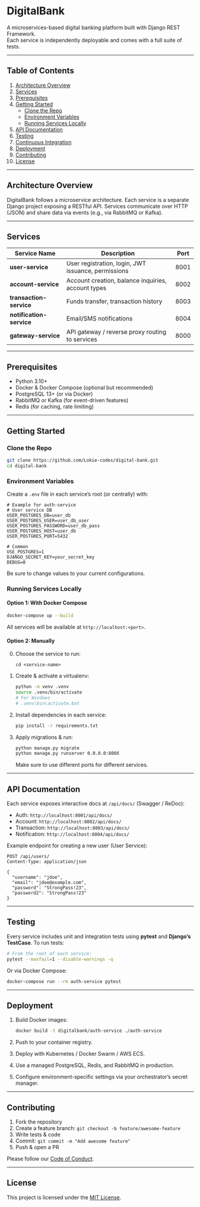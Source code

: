 # DigitalBank

A microservices-based digital banking platform built with Django REST Framework.  
Each service is independently deployable and comes with a full suite of tests.

---

## Table of Contents

1. [Architecture Overview](#architecture-overview)  
2. [Services](#services)  
3. [Prerequisites](#prerequisites)  
4. [Getting Started](#getting-started)  
   - [Clone the Repo](#clone-the-repo)  
   - [Environment Variables](#environment-variables)  
   - [Running Services Locally](#running-services-locally)  
5. [API Documentation](#api-documentation)  
6. [Testing](#testing)  
7. [Continuous Integration](#continuous-integration)  
8. [Deployment](#deployment)  
9. [Contributing](#contributing)  
10. [License](#license)  

---

## Architecture Overview

DigitalBank follows a microservice architecture. Each service is a separate Django project exposing a RESTful API. Services communicate over HTTP (JSON) and share data via events (e.g., via RabbitMQ or Kafka).  

<!-- ![Microservices Diagram](docs/architecture.png) -->

---

## Services

| Service Name            | Description                                         | Port  |
|-------------------------|-----------------------------------------------------|-------|
| **user-service**        | User registration, login, JWT issuance, permissions | 8001  |
| **account-service**     | Account creation, balance inquiries, account types  | 8002  |
| **transaction-service** | Funds transfer, transaction history                 | 8003  |
| **notification-service**| Email/SMS notifications                             | 8004  |
| **gateway-service**     | API gateway / reverse proxy routing to services     | 8000  |

---

## Prerequisites

- Python 3.10+  
- Docker & Docker Compose (optional but recommended)  
- PostgreSQL 13+ (or via Docker)  
- RabbitMQ or Kafka (for event-driven features)  
- Redis (for caching, rate limiting)

---

## Getting Started

### Clone the Repo

```bash
git clone https://github.com/Lokie-codes/digital-bank.git
cd digital-bank
````

### Environment Variables

Create a `.env` file in each service’s root (or centrally) with:

```dotenv
# Example for auth-service
# User service DB
USER_POSTGRES_DB=user_db
USER_POSTGRES_USER=user_db_user
USER_POSTGRES_PASSWORD=user_db_pass
USER_POSTGRES_HOST=user_db
USER_POSTGRES_PORT=5432

# Common
USE_POSTGRES=1
DJANGO_SECRET_KEY=your_secret_key
DEBUG=0
```
Be sure to change values to your current configurations.

### Running Services Locally

#### Option 1: With Docker Compose

```bash
docker-compose up --build
```

All services will be available at `http://localhost:<port>`.

#### Option 2: Manually
0. Choose the service to run:
    ```
    cd <service-name>
    ``` 
1. Create & activate a virtualenv:

   ```bash
   python -m venv .venv
   source .venv/bin/activate
   # For Windows
   # .venv\bin\activate.bat
   ```
2. Install dependencies in each service:

   ```bash
   pip install -r requirements.txt
   ```
3. Apply migrations & run:

   ```bash
   python manage.py migrate
   python manage.py runserver 0.0.0.0:800X
   ```
    Make sure to use different ports for different services.
---

## API Documentation

Each service exposes interactive docs at `/api/docs/` (Swagger / ReDoc):

* Auth:  `http://localhost:8001/api/docs/`
* Account:  `http://localhost:8002/api/docs/`
* Transaction:  `http://localhost:8003/api/docs/`
* Notification:  `http://localhost:8004/api/docs/`

Example endpoint for creating a new user (User Service):

```http
POST /api/users/
Content-Type: application/json

{
  "username": "jdoe",
  "email": "jdoe@example.com",
  "password": "StrongPass!23",
  "password2": "StrongPass!23"
}
```

---

## Testing

Every service includes unit and integration tests using **pytest** and **Django’s TestCase**. To run tests:

```bash
# From the root of each service:
pytest --maxfail=1 --disable-warnings -q
```

Or via Docker Compose:

```bash
docker-compose run --rm auth-service pytest
```

---

## Deployment

1. Build Docker images:

   ```bash
   docker build -t digitalbank/auth-service ./auth-service
   ```
2. Push to your container registry.
3. Deploy with Kubernetes / Docker Swarm / AWS ECS.
4. Use a managed PostgreSQL, Redis, and RabbitMQ in production.
5. Configure environment-specific settings via your orchestrator’s secret manager.

---

## Contributing

1. Fork the repository
2. Create a feature branch: `git checkout -b feature/awesome-feature`
3. Write tests & code
4. Commit: `git commit -m "Add awesome feature"`
5. Push & open a PR

Please follow our [Code of Conduct](CODE_OF_CONDUCT.md).

---

## License

This project is licensed under the [MIT License](LICENSE).
